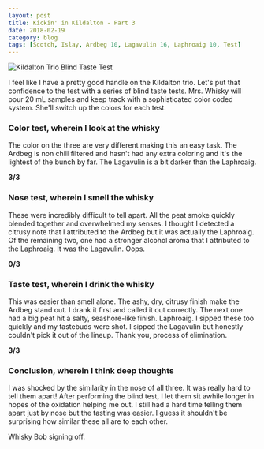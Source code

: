 ```yaml
---
layout: post
title: Kickin' in Kildalton - Part 3
date: 2018-02-19
category: blog
tags: [Scotch, Islay, Ardbeg 10, Lagavulin 16, Laphroaig 10, Test]
---
```


![Kildalton Trio Blind Taste Test]({{site.baseurl}}/images/2018-02-19-kildalton-trio.jpg)

I feel like I have a pretty good handle on the Kildalton trio. Let's put that confidence to the test with a series of blind taste tests. Mrs. Whisky will pour 20 mL samples and keep track with a sophisticated color coded system. She'll switch up the colors for each test.

### Color test, wherein I look at the whisky

The color on the three are very different making this an easy task. The Ardbeg is non chill filtered and hasn't had any extra coloring and it's the lightest of the bunch by far. The Lagavulin is a bit darker than the Laphroaig.

**3/3**

### Nose test, wherein I smell the whisky

These were incredibly difficult to tell apart. All the peat smoke quickly blended together and overwhelmed my senses. I thought I detected a citrusy note that I attributed to the Ardbeg but it was actually the Laphroaig. Of the remaining two, one had a stronger alcohol aroma that I attributed to the Laphroaig. It was the Lagavulin. Oops.

**0/3**

### Taste test, wherein I drink the whisky

This was easier than smell alone. The ashy, dry, citrusy finish make the Ardbeg stand out. I drank it first and called it out correctly. The next one had a big peat hit a salty, seashore-like finish. Laphroaig. I sipped these too quickly and my tastebuds were shot. I sipped the Lagavulin but honestly couldn't pick it out of the lineup. Thank you, process of elimination.

**3/3**

### Conclusion, wherein I think deep thoughts

I was shocked by the similarity in the nose of all three. It was really hard to tell them apart! After performing the blind test, I let them sit awhile longer in hopes of the oxidation helping me out. I still had a hard time telling them apart just by nose but the tasting was easier. I guess it shouldn't be surprising how similar these all are to each other. 

Whisky Bob signing off.

